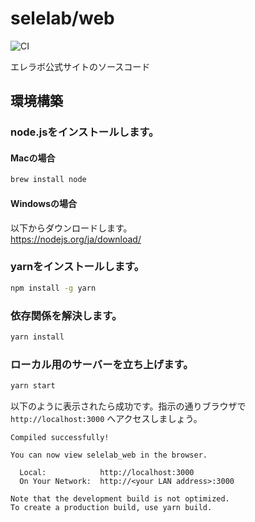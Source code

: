# selelab/web
![CI](https://github.com/selelab/web/workflows/CI/badge.svg)

エレラボ公式サイトのソースコード

## 環境構築

### node.jsをインストールします。

#### Macの場合
  ```bash
  brew install node
  ```

#### Windowsの場合
  以下からダウンロードします。<br>
  https://nodejs.org/ja/download/

### yarnをインストールします。
  ```bash
  npm install -g yarn
  ```

### 依存関係を解決します。
  ```bash
  yarn install
  ```

### ローカル用のサーバーを立ち上げます。
  ```bash
  yarn start
  ```

  以下のように表示されたら成功です。指示の通りブラウザで `http://localhost:3000` へアクセスしましょう。
  ```
  Compiled successfully!

  You can now view selelab_web in the browser.

    Local:            http://localhost:3000
    On Your Network:  http://<your LAN address>:3000

  Note that the development build is not optimized.
  To create a production build, use yarn build.
  ```
